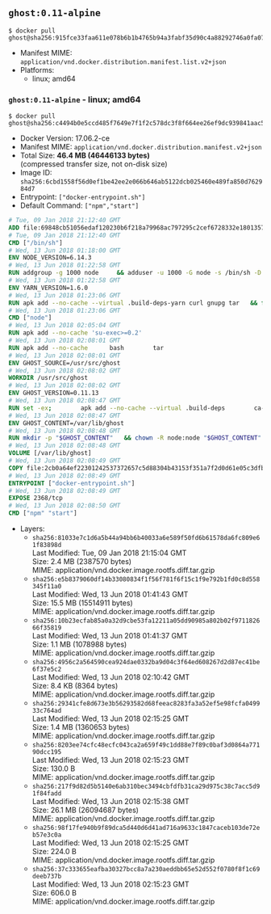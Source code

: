 ## `ghost:0.11-alpine`

```console
$ docker pull ghost@sha256:915fce33faa611e078b6b1b4765b94a3fabf35d90c4a88292746a0fa0748a7bc
```

-	Manifest MIME: `application/vnd.docker.distribution.manifest.list.v2+json`
-	Platforms:
	-	linux; amd64

### `ghost:0.11-alpine` - linux; amd64

```console
$ docker pull ghost@sha256:c4494b0e5ccd485f7649e7f1f2c578dc3f8f664ee26ef9dc939841aac522561d
```

-	Docker Version: 17.06.2-ce
-	Manifest MIME: `application/vnd.docker.distribution.manifest.v2+json`
-	Total Size: **46.4 MB (46446133 bytes)**  
	(compressed transfer size, not on-disk size)
-	Image ID: `sha256:6cbd1558f56d0ef1be42ee2e066b646ab5122dcb025460e489fa850d762984d7`
-	Entrypoint: `["docker-entrypoint.sh"]`
-	Default Command: `["npm","start"]`

```dockerfile
# Tue, 09 Jan 2018 21:12:40 GMT
ADD file:69848cb51056edaf120230b6f218a79968ac797295c2cef6728332e1801357be in / 
# Tue, 09 Jan 2018 21:12:40 GMT
CMD ["/bin/sh"]
# Wed, 13 Jun 2018 01:18:00 GMT
ENV NODE_VERSION=6.14.3
# Wed, 13 Jun 2018 01:22:58 GMT
RUN addgroup -g 1000 node     && adduser -u 1000 -G node -s /bin/sh -D node     && apk add --no-cache         libstdc++     && apk add --no-cache --virtual .build-deps         binutils-gold         curl         g++         gcc         gnupg         libgcc         linux-headers         make         python   && for key in     94AE36675C464D64BAFA68DD7434390BDBE9B9C5     FD3A5288F042B6850C66B31F09FE44734EB7990E     71DCFD284A79C3B38668286BC97EC7A07EDE3FC1     DD8F2338BAE7501E3DD5AC78C273792F7D83545D     C4F0DFFF4E8C1A8236409D08E73BC641CC11F4C8     B9AE9905FFD7803F25714661B63B535A4C206CA9     56730D5401028683275BD23C23EFEFE93C4CFFFE     77984A986EBC2AA786BC0F66B01FBB92821C587A     8FCCA13FEF1D0C2E91008E09770F7A9A5AE15600   ; do     gpg --keyserver hkp://p80.pool.sks-keyservers.net:80 --recv-keys "$key" ||     gpg --keyserver hkp://ipv4.pool.sks-keyservers.net --recv-keys "$key" ||     gpg --keyserver hkp://pgp.mit.edu:80 --recv-keys "$key" ;   done     && curl -fsSLO --compressed "https://nodejs.org/dist/v$NODE_VERSION/node-v$NODE_VERSION.tar.xz"     && curl -fsSLO --compressed "https://nodejs.org/dist/v$NODE_VERSION/SHASUMS256.txt.asc"     && gpg --batch --decrypt --output SHASUMS256.txt SHASUMS256.txt.asc     && grep " node-v$NODE_VERSION.tar.xz\$" SHASUMS256.txt | sha256sum -c -     && tar -xf "node-v$NODE_VERSION.tar.xz"     && cd "node-v$NODE_VERSION"     && ./configure     && make -j$(getconf _NPROCESSORS_ONLN)     && make install     && apk del .build-deps     && cd ..     && rm -Rf "node-v$NODE_VERSION"     && rm "node-v$NODE_VERSION.tar.xz" SHASUMS256.txt.asc SHASUMS256.txt
# Wed, 13 Jun 2018 01:22:58 GMT
ENV YARN_VERSION=1.6.0
# Wed, 13 Jun 2018 01:23:06 GMT
RUN apk add --no-cache --virtual .build-deps-yarn curl gnupg tar   && for key in     6A010C5166006599AA17F08146C2130DFD2497F5   ; do     gpg --keyserver hkp://p80.pool.sks-keyservers.net:80 --recv-keys "$key" ||     gpg --keyserver hkp://ipv4.pool.sks-keyservers.net --recv-keys "$key" ||     gpg --keyserver hkp://pgp.mit.edu:80 --recv-keys "$key" ;   done   && curl -fsSLO --compressed "https://yarnpkg.com/downloads/$YARN_VERSION/yarn-v$YARN_VERSION.tar.gz"   && curl -fsSLO --compressed "https://yarnpkg.com/downloads/$YARN_VERSION/yarn-v$YARN_VERSION.tar.gz.asc"   && gpg --batch --verify yarn-v$YARN_VERSION.tar.gz.asc yarn-v$YARN_VERSION.tar.gz   && mkdir -p /opt   && tar -xzf yarn-v$YARN_VERSION.tar.gz -C /opt/   && ln -s /opt/yarn-v$YARN_VERSION/bin/yarn /usr/local/bin/yarn   && ln -s /opt/yarn-v$YARN_VERSION/bin/yarnpkg /usr/local/bin/yarnpkg   && rm yarn-v$YARN_VERSION.tar.gz.asc yarn-v$YARN_VERSION.tar.gz   && apk del .build-deps-yarn
# Wed, 13 Jun 2018 01:23:06 GMT
CMD ["node"]
# Wed, 13 Jun 2018 02:05:04 GMT
RUN apk add --no-cache 'su-exec>=0.2'
# Wed, 13 Jun 2018 02:08:01 GMT
RUN apk add --no-cache 		bash 		tar
# Wed, 13 Jun 2018 02:08:01 GMT
ENV GHOST_SOURCE=/usr/src/ghost
# Wed, 13 Jun 2018 02:08:02 GMT
WORKDIR /usr/src/ghost
# Wed, 13 Jun 2018 02:08:02 GMT
ENV GHOST_VERSION=0.11.13
# Wed, 13 Jun 2018 02:08:47 GMT
RUN set -ex; 		apk add --no-cache --virtual .build-deps 		ca-certificates 		gcc 		make 		openssl 		python 		unzip 	; 		wget -O ghost.zip "https://github.com/TryGhost/Ghost/releases/download/${GHOST_VERSION}/Ghost-${GHOST_VERSION}.zip"; 	unzip ghost.zip; 		npm install --production; 		apk del .build-deps; 		rm ghost.zip; 	npm cache clean; 	rm -rf /tmp/npm*
# Wed, 13 Jun 2018 02:08:47 GMT
ENV GHOST_CONTENT=/var/lib/ghost
# Wed, 13 Jun 2018 02:08:48 GMT
RUN mkdir -p "$GHOST_CONTENT" 	&& chown -R node:node "$GHOST_CONTENT" 	&& ln -s "$GHOST_CONTENT/config.js" "$GHOST_SOURCE/config.js"
# Wed, 13 Jun 2018 02:08:48 GMT
VOLUME [/var/lib/ghost]
# Wed, 13 Jun 2018 02:08:49 GMT
COPY file:2cb0a64ef22301242537372657c5d88304b43153f351a7f2d0d61e05c3dfb29a in /usr/local/bin/ 
# Wed, 13 Jun 2018 02:08:49 GMT
ENTRYPOINT ["docker-entrypoint.sh"]
# Wed, 13 Jun 2018 02:08:49 GMT
EXPOSE 2368/tcp
# Wed, 13 Jun 2018 02:08:50 GMT
CMD ["npm" "start"]
```

-	Layers:
	-	`sha256:81033e7c1d6a5b44a94bb6b40033a6e589f50fd6b61578da6fc809e61f83898d`  
		Last Modified: Tue, 09 Jan 2018 21:15:04 GMT  
		Size: 2.4 MB (2387570 bytes)  
		MIME: application/vnd.docker.image.rootfs.diff.tar.gzip
	-	`sha256:e5b8379060df14b33080834f1f56f781f6f15c1f9e792b1fd0c8d558345f11a0`  
		Last Modified: Wed, 13 Jun 2018 01:41:43 GMT  
		Size: 15.5 MB (15514911 bytes)  
		MIME: application/vnd.docker.image.rootfs.diff.tar.gzip
	-	`sha256:10b23ecfab85a0a32d9cbe53fa12211a05dd90985a802b02f971182666f35819`  
		Last Modified: Wed, 13 Jun 2018 01:41:37 GMT  
		Size: 1.1 MB (1078988 bytes)  
		MIME: application/vnd.docker.image.rootfs.diff.tar.gzip
	-	`sha256:4956c2a564590cea924dae0332ba9d04c3f64ed608267d2d87ec41be6f37e5c2`  
		Last Modified: Wed, 13 Jun 2018 02:10:42 GMT  
		Size: 8.4 KB (8364 bytes)  
		MIME: application/vnd.docker.image.rootfs.diff.tar.gzip
	-	`sha256:29341cfe8d673e3b56293582d68feeac8283fa3a52ef5e98fcfa049933c764ad`  
		Last Modified: Wed, 13 Jun 2018 02:15:25 GMT  
		Size: 1.4 MB (1360653 bytes)  
		MIME: application/vnd.docker.image.rootfs.diff.tar.gzip
	-	`sha256:8203ee74cfc48ecfc043ca2a659f49c1dd88e7f89c0baf3d0864a77190dcc195`  
		Last Modified: Wed, 13 Jun 2018 02:15:23 GMT  
		Size: 130.0 B  
		MIME: application/vnd.docker.image.rootfs.diff.tar.gzip
	-	`sha256:217f9d82d5b5140e6ab310bec3494cbfdfb31ca29d975c38c7acc5d91f84fadd`  
		Last Modified: Wed, 13 Jun 2018 02:15:38 GMT  
		Size: 26.1 MB (26094687 bytes)  
		MIME: application/vnd.docker.image.rootfs.diff.tar.gzip
	-	`sha256:98f17fe940b9f89dca5d440d6d41ad716a9633c1847caceb103de72eb57e3c0a`  
		Last Modified: Wed, 13 Jun 2018 02:15:25 GMT  
		Size: 224.0 B  
		MIME: application/vnd.docker.image.rootfs.diff.tar.gzip
	-	`sha256:37c333655eafba30327bcc8a7a230aeddbb65e52d552f0780f8f1c69deeb737b`  
		Last Modified: Wed, 13 Jun 2018 02:15:23 GMT  
		Size: 606.0 B  
		MIME: application/vnd.docker.image.rootfs.diff.tar.gzip

